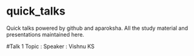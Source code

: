 # quick_talks
Quick talks powered by github and aparoksha. All the study material and presentations maintained here.

#Talk 1
  Topic : 
  Speaker : Vishnu KS
